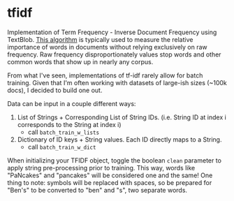 # tfidf

Implementation of Term Frequency - Inverse Document Frequency using TextBlob. [This algorithm](http://www.tfidf.com/) is typically used to measure the relative importance of words in documents without relying exclusively on raw frequency. Raw frequency disproportionately values stop words and other common words that show up in nearly any corpus.

From what I've seen, implementations of tf-idf rarely allow for batch training. Given that I'm often working with datasets of large-ish sizes (~100k docs), I decided to build one out. 

Data can be input in a couple different ways:
1. List of Strings + Corresponding List of String IDs. (i.e. String ID at index i corresponds to the String at index i)
    - call `batch_train_w_lists`
2. Dictionary of ID keys + String values. Each ID directly maps to a String.
    - call `batch_train_w_dict`

When initializing your TFIDF object, toggle the boolean `clean` parameter to apply string pre-processing prior to training. This way, words like "PaNcakes" and "pancakes" will be considered one and the same! One thing to note: symbols will be replaced with spaces, so be prepared for "Ben's" to be converted to "ben" and "s", two separate words.
